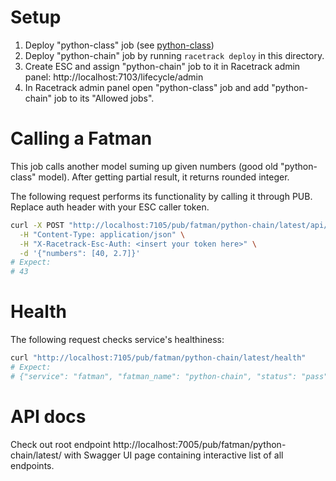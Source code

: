 # Setup
1. Deploy "python-class" job (see [python-class](../python-class))
2. Deploy "python-chain" job by running `racetrack deploy` in this directory.
3. Create ESC and assign "python-chain" job to it in Racetrack admin panel: http://localhost:7103/lifecycle/admin
4. In Racetrack admin panel open "python-class" job and add "python-chain" job to its "Allowed jobs".

# Calling a Fatman
This job calls another model suming up given numbers (good old "python-class" model).
After getting partial result, it returns rounded integer.

The following request performs its functionality by calling it through PUB. Replace auth header with your ESC caller token.
```bash
curl -X POST "http://localhost:7105/pub/fatman/python-chain/latest/api/v1/perform" \
  -H "Content-Type: application/json" \
  -H "X-Racetrack-Esc-Auth: <insert your token here>" \
  -d '{"numbers": [40, 2.7]}'
# Expect:
# 43
```

# Health
The following request checks service's healthiness:
```bash
curl "http://localhost:7105/pub/fatman/python-chain/latest/health" 
# Expect:
# {"service": "fatman", "fatman_name": "python-chain", "status": "pass"}
```

# API docs
Check out root endpoint http://localhost:7005/pub/fatman/python-chain/latest/ with Swagger UI page containing interactive list of all endpoints.
